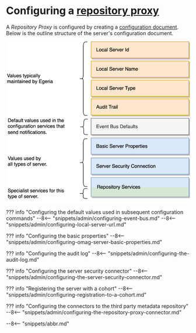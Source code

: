 <!-- SPDX-License-Identifier: CC-BY-4.0 -->
<!-- Copyright Contributors to the Egeria project. -->

# Configuring a [repository proxy](/concepts/repository-proxy)

A *Repository Proxy* is configured by creating a [configuration document](/concepts/configuration-document).  Below is the outline structure of the server's configuration document.

![Configuration for a repository proxy](repository-proxy-config.svg)

??? info "Configuring the default values used in subsequent configuration commands"
    --8<-- "snippets/admin/configuring-event-bus.md"
    --8<-- "snippets/admin/configuring-local-server-url.md"

??? info "Configuring the basic properties"
    --8<-- "snippets/admin/configuring-omag-server-basic-properties.md"

??? info "Configuring the audit log"
    --8<-- "snippets/admin/configuring-the-audit-log.md"

??? info "Configuring the server security connector"
    --8<-- "snippets/admin/configuring-the-server-security-connector.md"

??? info "Registering the server with a cohort"
    --8<-- "snippets/admin/configuring-registration-to-a-cohort.md"

??? info "Configuring the connectors to the third party metadata repository"
    --8<-- "snippets/admin/configuring-the-repository-proxy-connector.md"


--8<-- "snippets/abbr.md"
